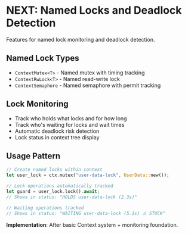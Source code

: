 # NEXT: Named Locks and Deadlock Detection

Features for named lock monitoring and deadlock detection.

## Named Lock Types

- `ContextMutex<T>` - Named mutex with timing tracking
- `ContextRwLock<T>` - Named read-write lock  
- `ContextSemaphore` - Named semaphore with permit tracking

## Lock Monitoring

- Track who holds what locks and for how long
- Track who's waiting for locks and wait times
- Automatic deadlock risk detection
- Lock status in context tree display

## Usage Pattern

```rust
// Create named locks within context
let user_lock = ctx.mutex("user-data-lock", UserData::new());

// Lock operations automatically tracked
let guard = user_lock.lock().await;
// Shows in status: "HOLDS user-data-lock (2.3s)"

// Waiting operations tracked
// Shows in status: "WAITING user-data-lock (5.1s) ⚠️ STUCK"
```

**Implementation**: After basic Context system + monitoring foundation.